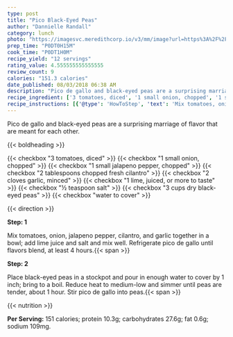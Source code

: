 ```yaml
---
type: post
title: "Pico Black-Eyed Peas"
author: "Dannielle Randall"
category: lunch
photo: "https://imagesvc.meredithcorp.io/v3/mm/image?url=https%3A%2F%2Fimages.media-allrecipes.com%2Fuserphotos%2F1924419.jpg"
prep_time: "P0DT0H15M"
cook_time: "P0DT1H0M"
recipe_yield: "12 servings"
rating_value: 4.555555555555555
review_count: 9
calories: "151.3 calories"
date_published: 08/03/2018 06:38 AM
description: "Pico de gallo and black-eyed peas are a surprising marriage of flavor that are meant for each other."
recipe_ingredient: ['3 tomatoes, diced', '1 small onion, chopped', '1 small jalapeno pepper, chopped', '2 tablespoons chopped fresh cilantro', '2 cloves garlic, minced', '1 lime, juiced, or more to taste', '½ teaspoon salt', '3 cups dry black-eyed peas', 'water to cover']
recipe_instructions: [{'@type': 'HowToStep', 'text': 'Mix tomatoes, onion, jalapeno pepper, cilantro, and garlic together in a bowl; add lime juice and salt and mix well. Refrigerate pico de gallo until flavors blend, at least 4 hours.\n'}, {'@type': 'HowToStep', 'text': 'Place black-eyed peas in a stockpot and pour in enough water to cover by 1 inch; bring to a boil. Reduce heat to medium-low and simmer until peas are tender, about 1 hour. Stir pico de gallo into peas.\n'}]
---
```


Pico de gallo and black-eyed peas are a surprising marriage of flavor that are meant for each other. 

{{< boldheading >}}

{{< checkbox "3  tomatoes, diced" >}}
{{< checkbox "1 small onion, chopped" >}}
{{< checkbox "1 small jalapeno pepper, chopped" >}}
{{< checkbox "2 tablespoons chopped fresh cilantro" >}}
{{< checkbox "2 cloves garlic, minced" >}}
{{< checkbox "1  lime, juiced, or more to taste" >}}
{{< checkbox "½ teaspoon salt" >}}
{{< checkbox "3 cups dry black-eyed peas" >}}
{{< checkbox "water to cover" >}}


{{< direction >}}

**Step: 1**

Mix tomatoes, onion, jalapeno pepper, cilantro, and garlic together in a bowl; add lime juice and salt and mix well. Refrigerate pico de gallo until flavors blend, at least 4 hours.{{< span >}}

**Step: 2**

Place black-eyed peas in a stockpot and pour in enough water to cover by 1 inch; bring to a boil. Reduce heat to medium-low and simmer until peas are tender, about 1 hour. Stir pico de gallo into peas.{{< span >}}

{{< nutrition >}}

**Per Serving:** 151 calories; protein 10.3g; carbohydrates 27.6g; fat 0.6g; sodium 109mg.